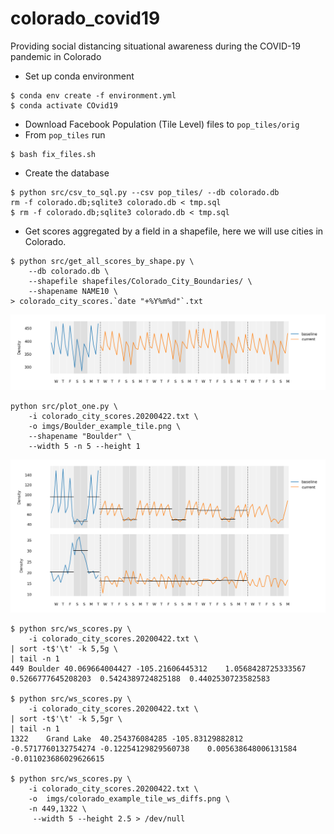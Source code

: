 # colorado_covid19
Providing social distancing situational awareness during the COVID-19 pandemic in Colorado

- Set up conda environment
```
$ conda env create -f environment.yml
$ conda activate COvid19
```
- Download Facebook Population (Tile Level) files to `pop_tiles/orig`
- From `pop_tiles` run 
```
$ bash fix_files.sh
```
- Create the database
```
$ python src/csv_to_sql.py --csv pop_tiles/ --db colorado.db
rm -f colorado.db;sqlite3 colorado.db < tmp.sql
$ rm -f colorado.db;sqlite3 colorado.db < tmp.sql
```
- Get scores aggregated by a field in a shapefile, here we will use cities in Colorado.
```
$ python src/get_all_scores_by_shape.py \
    --db colorado.db \
    --shapefile shapefiles/Colorado_City_Boundaries/ \
    --shapename NAME10 \
> colorado_city_scores.`date "+%Y%m%d"`.txt
```

![](imgs/Boulder_example_tile.png)
```
python src/plot_one.py \
    -i colorado_city_scores.20200422.txt \
    -o imgs/Boulder_example_tile.png \
    --shapename "Boulder" \
    --width 5 -n 5 --height 1
```

![](imgs/colorado_example_tile_ws_diffs.png)
```
$ python src/ws_scores.py \
    -i colorado_city_scores.20200422.txt \
| sort -t$'\t' -k 5,5g \
| tail -n 1
449	Boulder	40.069664004427	-105.21606445312	1.0568428725333567	0.5266777645208203	0.5424389724825188	0.4402530723582583

$ python src/ws_scores.py \
    -i colorado_city_scores.20200422.txt \
| sort -t$'\t' -k 5,5gr \
| tail -n 1
1322	Grand Lake	40.254376084285	-105.83129882812	-0.5717760132754274	-0.12254129829560738	0.005638648006131584	-0.011023686029626615

$ python src/ws_scores.py \
    -i colorado_city_scores.20200422.txt \
    -o  imgs/colorado_example_tile_ws_diffs.png \
    -n 449,1322 \
     --width 5 --height 2.5 > /dev/null
